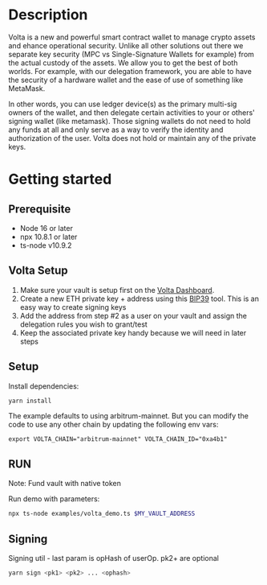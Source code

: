 # Description

Volta is a new and powerful smart contract wallet to manage crypto assets and ehance operational security.
Unlike all other solutions out there we separate
key security (MPC vs Single-Signature Wallets for example) from the actual custody of the assets. We allow you to get the best of both
worlds. For example, with our delegation framework, you are able to have the security of a hardware wallet and the ease of use of
something like MetaMask.

In other words, you can use ledger device(s) as the primary multi-sig owners of the wallet, and then delegate certain activities
to your or others' signing wallet (like metamask). Those signing wallets do not need to hold any funds at all and only serve as
a way to verify the identity and authorization of the user. Volta does not hold or maintain any of the private keys.

# Getting started

## Prerequisite

- Node 16 or later
- npx 10.8.1 or later
- ts-node v10.9.2

## Volta Setup

1. Make sure your vault is setup first on the [Volta Dashboard](https://dashboard.dev.voltacircuit.com).
2. Create a new ETH private key + address using this [BIP39](https://iancoleman.io/bip39/) tool. This is an easy way to create signing keys
3. Add the address from step #2 as a user on your vault and assign the delegation rules you wish to grant/test
4. Keep the associated private key handy because we will need in later steps

## Setup

Install dependencies:

```bash
yarn install
```

The example defaults to using arbitrum-mainnet. But you can modify the code to use any other chain by updating the following env vars:

```
export VOLTA_CHAIN="arbitrum-mainnet" VOLTA_CHAIN_ID="0xa4b1"
```

## RUN

Note: Fund vault with native token

Run demo with parameters:

```bash
npx ts-node examples/volta_demo.ts $MY_VAULT_ADDRESS
```

## Signing

Signing util - last param is opHash of userOp. pk2+ are optional

```bash
yarn sign <pk1> <pk2> ... <ophash>
```
